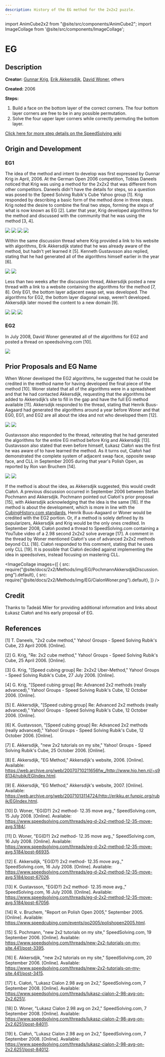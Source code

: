 ```yaml
---
description: History of the EG method for the 2x2x2 puzzle.
---
```


import AnimCube2x2 from "@site/src/components/AnimCube2";
import ImageCollage from '@site/src/components/ImageCollage';

# EG

<AnimCube2x2 params="position=lluuu&scale=6&hint=10&hintborder=1&move=U2RUR'UFRU'R2F'R&initrevmove=U2RUR'UFRU'R2F'R&facelets=yyyywwwwbbbbggggoooorrrr" width="400px" height="400px" />

## Description

**Creator:** [Gunnar Krig](CubingContributors/MethodDevelopers.md#krig-gunnar), [Erik Akkersdijk](CubingContributors/MethodDevelopers.md#akkersdijk-erik), [David Woner](CubingContributors/MethodDevelopers.md#woner-david), others

**Created:** 2006

**Steps:**

1. Build a face on the bottom layer of the correct corners. The four bottom layer corners are free to be in any possible permutation.
2. Solve the four upper layer corners while correctly permuting the bottom layer.

[Click here for more step details on the SpeedSolving wiki](https://www.speedsolving.com/wiki/index.php?title=EG_Method)

## Origin and Development

### EG1

The idea of the method and intent to develop was first expressed by Gunnar Krig in April, 2006. At the German Open 2006 competition, Tobias Daneels noticed that Krig was using a method for the 2x2x2 that was different from other competitors. Daneels didn't have the details for steps, so a question was posed to the Speed Solving Rubik's Cube Yahoo group [1]. Krig responded by describing a basic form of the method done in three steps. Krig noted the desire to combine the final two steps, forming the steps of what is now known as EG [2]. Later that year, Krig developed algorithms for the method and discussed with the community that he was using the method [3, 4].

![](img/EG/Gunnar1.png)
![](img/EG/Gunnar2.png)
![](img/EG/Gunnar3.png)
![](img/EG/Gunnar4.png)

Within the same discussion thread where Krig provided a link to his website with algorithms, Erik Akkersdijk stated that he was already aware of the method, but hadn’t yet learned it [5]. Kenneth Gustavsson also replied, stating that he had generated all of the algorithms himself earlier in the year [6].

![](img/EG/Akkersdijk1.png)
![](img/EG/Gustavsson.png)

Less than two weeks after the discussion thread, Akkersdijk posted a new thread with a link to a website containing the algorithms for the method [7, 8]. Only EG1, the bottom layer adjacent swap set, was developed. The algorithms for EG2, the bottom layer diagonal swap, weren’t developed. Akkersdijk later moved the content to a new domain [9].

![](img/EG/Akkersdijk2.png)
![](img/EG/Akkersdijk3.png)
![](img/EG/Akkersdijk4.png)

### EG2

In July 2008, David Woner generated all of the algorithms for EG2 and posted a thread on speedsolving.com [10].

![](img/EG/Woner1.png)

## Prior Proposals and EG Name

When Woner developed the EG2 algorithms, he suggested that he could be credited in the method name for having developed the final piece of the method [10]. Woner stated that all of the algorithms were in a spreadsheet and that he had contacted Akkersdijk, requesting that the algorithms be added to Akkersdijk’s site to fill in the gap and have the full EG method available [11]. Akkersdijk responded to the thread, stating that Henrik Buus-Aagaard had generated the algorithms around a year before Woner and that EG0, EG1, and EG2 are all about the idea and not who developed them [12].

![](img/EG/Woner2.png)
![](img/EG/Akkersdijk5.png)

Gustavsson also responded to the thread, reiterating that he had generated the algorithms for the entire EG method before Krig and Akkersdijk [13]. Gustavsson also stated that even before himself, Łukasz Ciałoń was the first he was aware of to have learned the method. As it turns out, Ciałoń had demonstrated the complete system of adjacent swap face, opposite swap face, and CLL in September 2005 during that year's Polish Open, as reported by Ron van Bruchem [14].

![](img/EG/Gustavsson2.png)
![](img/EG/Cialon.png)

If the method is about the idea, as Akkersdjik suggested, this would credit Ciałoń. A previous discussion occurred in September 2006 between Stefan Pochmann and Akkersdjik. Pochmann pointed out Ciałoń's prior proposal [15], with Akkersdjik acknowledging that the idea is the same [16]. If the method is about the development, which is more in line with the [CubingHistory.com standards](index.md#cubing-history-standards), Henrik Buus-Aagaard or Woner would be credited with the EG2 portion. Or, if a method is solely defined by its popularizers, Akkersdjik and Krig would be the only ones credited. In September 2008, Ciałoń posted a thread to SpeedSolving.com containing a YouTube video of a 2.98 second 2x2x2 solve average [17]. A comment in the thread by Woner mentioned Ciałoń's use of advanced 2x2x2 methods beyond CLL [18]. Ciałoń responded to this comment, stating that he uses only CLL [19]. It is possible that Ciałoń decided against implementing the idea in speedsolves, instead focusing on mastering CLL.

<ImageCollage
images={[
{ src: require("@site/docs/2x2/Methods/img/EG/PochmannAkkersdjikDiscussion.png").default},
{ src: require("@site/docs/2x2/Methods/img/EG/CialonWoner.png").default},
]}
/>

## Credit

Thanks to Tadeáš Miler for providing additional information and links about Łukasz Ciałoń and his early proposal of EG.

## References

[1] T. Daneels, "2x2 cube method," Yahoo! Groups - Speed Solving Rubik's Cube, 23 April 2006. [Online].

[2] G. Krig, "Re: 2x2 cube method," Yahoo! Groups - Speed Solving Rubik's Cube, 25 April 2006. [Online].

[3] G. Krig, "[Speed cubing group] Re: 2x2x2 Uber-Method," Yahoo! Groups - Speed Solving Rubik's Cube, 27 July 2006. [Online].

[4] G. Krig, "[Speed cubing group] Re: Advanced 2x2 methods (really advanced)," Yahoo! Groups - Speed Solving Rubik's Cube, 12 October 2006. [Online].

[5] E. Akkersdijk, "[Speed cubing group] Re: Advanced 2x2 methods (really advanced)," Yahoo! Groups - Speed Solving Rubik's Cube, 12 October 2006. [Online].

[6] K. Gustavsson, "[Speed cubing group] Re: Advanced 2x2 methods (really advanced)," Yahoo! Groups - Speed Solving Rubik's Cube, 12 October 2006. [Online].

[7] E. Akkersdijk, "new 2x2 tutorials on my site," Yahoo! Groups - Speed Solving Rubik's Cube, 25 October 2006. [Online].

[8] E. Akkersdijk, "EG Method," Akkersdijk's website, 2006. [Online]. Available: https://web.archive.org/web/20070710211656fw_/http://www.hio.hen.nl/~s98134/rubik/EGIndex.html.

[9] E. Akkersdijk, "EG Method," Akkersdijk's website, 2007. [Online]. Available: https://web.archive.org/web/20071013114724/http://erikku.er.funpic.org/rubik/EGIndex.html.

[10] D. Woner, "EG(D?) 2x2 method- 12.35 move avg.," SpeedSolving.com, 15 July 2008. [Online]. Available: https://www.speedsolving.com/threads/eg-d-2x2-method-12-35-move-avg.5184/.

[11] D. Woner, "EG(D?) 2x2 method- 12.35 move avg.," SpeedSolving.com, 16 July 2008. [Online]. Available: https://www.speedsolving.com/threads/eg-d-2x2-method-12-35-move-avg.5184/post-66935.

[12] E. Akkersdijk, "EG(D?) 2x2 method- 12.35 move avg.," SpeedSolving.com, 16 July 2008. [Online]. Available: https://www.speedsolving.com/threads/eg-d-2x2-method-12-35-move-avg.5184/post-67026.

[13] K. Gustavsson, "EG(D?) 2x2 method- 12.35 move avg.," SpeedSolving.com, 16 July 2008. [Online]. Available: https://www.speedsolving.com/threads/eg-d-2x2-method-12-35-move-avg.5184/post-67056.

[14] R. v. Bruchem, "Report on Polish Open 2005," September 2005. [Online]. Available: https://www.speedcubing.com/events/po2005/polishopen2005.html.

[15] S. Pochmann, "new 2x2 tutorials on my site," SpeedSolving.com, 19 September 2006. [Online]. Available: https://www.speedsolving.com/threads/new-2x2-tutorials-on-my-site.441/post-3395.

[16] E. Akkersdjik, "new 2x2 tutorials on my site," SpeedSolving.com, 20 September 2006. [Online]. Available: https://www.speedsolving.com/threads/new-2x2-tutorials-on-my-site.441/post-3415.

[17] Ł. Ciałoń, "Lukasz Cialon 2.98 avg on 2x2," SpeedSolving.com, 7 September 2008. [Online]. Available: https://www.speedsolving.com/threads/lukasz-cialon-2-98-avg-on-2x2.6251/.

[18] D. Woner, "Lukasz Cialon 2.98 avg on 2x2," SpeedSolving.com, 7 September 2008. [Online]. Available: https://www.speedsolving.com/threads/lukasz-cialon-2-98-avg-on-2x2.6251/post-84011.

[19] Ł. Ciałoń, "Lukasz Cialon 2.98 avg on 2x2," SpeedSolving.com, 7 September 2008. [Online]. Available: https://www.speedsolving.com/threads/lukasz-cialon-2-98-avg-on-2x2.6251/post-84012.
